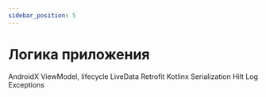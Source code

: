 ```yaml
---
sidebar_position: 5
---
```


# Логика приложения


AndroidX
ViewModel, lifecycle
LiveData
Retrofit
Kotlinx Serialization
Hilt
Log
Exceptions